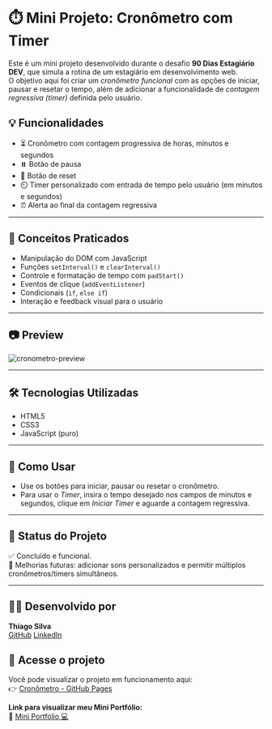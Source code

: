 # ⏱️ Mini Projeto: Cronômetro com Timer

Este é um mini projeto desenvolvido durante o desafio **90 Dias Estagiário DEV**, que simula a rotina de um estagiário em desenvolvimento web.  
O objetivo aqui foi criar um *cronômetro funcional* com as opções de iniciar, pausar e resetar o tempo, além de adicionar a funcionalidade de *contagem regressiva (timer)* definida pelo usuário.


## 💡 Funcionalidades

- ⏳ Cronômetro com contagem progressiva de horas, minutos e segundos
- ⏸️ Botão de pausa
- 🔄 Botão de reset
- ⏲️ Timer personalizado com entrada de tempo pelo usuário (em minutos e segundos)
- ⏰ Alerta ao final da contagem regressiva

---

## 🧠 Conceitos Praticados

- Manipulação do DOM com JavaScript
- Funções `setInterval()` e `clearInterval()`
- Controle e formatação de tempo com `padStart()`
- Eventos de clique (`addEventListener`)
- Condicionais (`if`, `else if`)
- Interação e feedback visual para o usuário
---
## 📷 Preview

![cronometro-preview](https://via.placeholder.com/600x300?text=Preview+Cronometro)

---

## 🛠️ Tecnologias Utilizadas
- HTML5
- CSS3
- JavaScript (puro)
---

## 🚀 Como Usar
- Use os botões para iniciar, pausar ou resetar o cronômetro.
- Para usar o *Timer*, insira o tempo desejado nos campos de minutos e segundos, clique em *Iniciar Timer* e aguarde a contagem regressiva.
---

## 📌 Status do Projeto

✅ Concluído e funcional.  
🔧 Melhorias futuras: adicionar sons personalizados e permitir múltiplos cronômetros/timers simultâneos.

---

## 🧑‍💻 Desenvolvido por

**Thiago Silva**  
[GitHub](https://github.com/thiagogosilva)
[LinkedIn](https://www.linkedin.com/in/thiagogosilva)

## 🔗 Acesse o projeto

Você pode visualizar o projeto em funcionamento aqui:  
👉 [Cronômetro - GitHub Pages](https://thiagogosilva.github.io/cronometro/)

**Link para visualizar meu Mini Portfólio:**  
🔗 [Mini Portfólio 💻](https://thiagogosilva.github.io/desafio-90dias-dev/)
